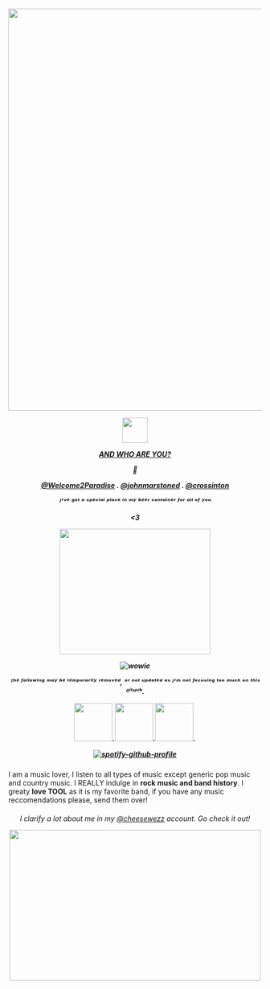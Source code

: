 <h5 align="center">

<p align="center">
  <img width="8000000" height="800" src="https://txt.1001fonts.net/img/txt/b3RmLjg4LmUwZTJkYS5TU0JuWlhRZ2RHOGdaRzhnZEdocGN5QmhaMkZwYml3Z1lXNWtJR0ZuWVdsdUxDQmhaMkZwYmk0Z1FXNWtJSGx2ZFNkc2JDQmpiMjFsSUdKaFkyc3NJR0Z1WkNCcEoyeHNJR0psSUhkaGFYUnBibWN1LjA/eleanora.regular.webp">
</p>

<p align="center">
  <img width="50" height="50" src="https://files.catbox.moe/yy0m9q.png">
</p>

[<ins> AND WHO ARE YOU? </ins>](https://github.com/cheesewezz)

🐴

[@Welcome2Paradise](https://github.com/Welcome2Paradise) . [@johnmarstoned](https://github.com/johnmarstoned) . [@crossinton](https://github.com/crossinton)

ᴵ'ᵛᵉ ᵍᵒᵗ ᵃ ˢᵖᵉᶜⁱᵃˡ ᵖˡᵃᶜᵉ ⁱⁿ ᵐʸ ᵇᵉᵉʳ ᶜᵒⁿᵗᵃⁱⁿᵉʳ ᶠᵒʳ ᵃˡˡ ᵒᶠ ʸᵒᵘ 

<3

<p align="center">
  <img width="300" height="250" src="https://files.catbox.moe/4i8h0j.png">
</p> 

![wowie](https://komarev.com/ghpvc/?username=cruelseabass&color=yellow)

ᵀʰᵉ ᶠᵒˡˡᵒʷⁱⁿᵍ ᵐᵃʸ ᵇᵉ ᵗᵉᵐᵖᵒʳᵃʳⁱˡʸ ʳᵉᵐᵒᵛᵉᵈ, ᵒʳ ⁿᵒᵗ ᵘᵖᵈᵃᵗᵉᵈ ᵃˢ ᴵ'ᵐ ⁿᵒᵗ ᶠᵒᶜᵘˢⁱⁿᵍ ᵗᵒᵒ ᵐᵘᶜʰ ᵒⁿ ᵗʰⁱˢ ᴳⁱᵗᴴᵘᵇ.

<p style="text-align:center"><a href="https://seabassion.carrd.co/"><img height="76" width="76" src="https://files.catbox.moe/mif0qz.png" /></a>.<a href="https://seabass.atabook.org/"><img height="76" width="76" src="https://files.catbox.moe/q1rjd1.png" /></a>.<a href="https://bsky.app/profile/cheesewezz.bsky.social"><img height="76" width="76" src="https://files.catbox.moe/tkpebs.png"/></a>.<a

<h6 align="center">
  
  [![spotify-github-profile](https://spotify-github-profile.kittinanx.com/api/view?uid=314lk5plcho6tynqye2qelu5zs5m&cover_image=true&theme=novatorem&show_offline=true&background_color=121212&interchange=true&bar_color=f5f5f5&bar_color_cover=false)](https://spotify-github-profile.kittinanx.com/api/view?uid=314lk5plcho6tynqye2qelu5zs5m&redirect=true)

</h6>

I am a music lover, I listen to all types of music except generic pop music and country music. I REALLY indulge in __rock music and band history__. I greaty __love TOOL__ as it is my favorite band, if you have any music reccomendations please, send them over!

<h6 align="center">

I clarify a lot about me in my [@cheesewezz](https://github.com/cheesewezz) account. Go check it out!

<p align="center">
  <img width="500" height="300" src="https://i.pinimg.com/736x/8e/b4/41/8eb44130148d88001d5866de52fee817.jpg">
</p>
